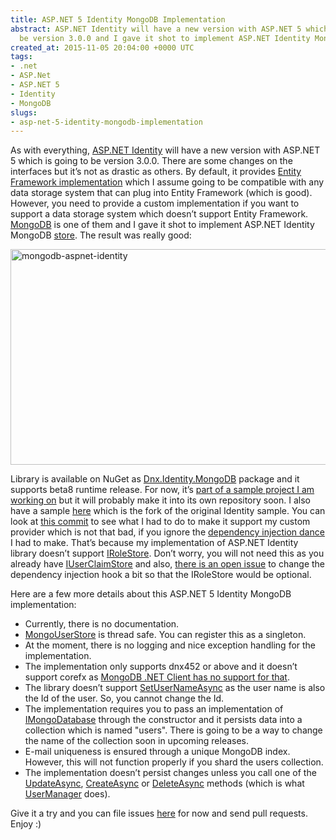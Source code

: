 ```yaml
---
title: ASP.NET 5 Identity MongoDB Implementation
abstract: ASP.NET Identity will have a new version with ASP.NET 5 which is going to
  be version 3.0.0 and I gave it shot to implement ASP.NET Identity MongoDB data store.
created_at: 2015-11-05 20:04:00 +0000 UTC
tags:
- .net
- ASP.Net
- ASP.NET 5
- Identity
- MongoDB
slugs:
- asp-net-5-identity-mongodb-implementation
---
```


<p>As with everything, <a href="https://github.com/aspnet/Identity">ASP.NET Identity</a> will have a new version with ASP.NET 5 which is going to be version 3.0.0. There are some changes on the interfaces but it’s not as drastic as others. By default, it provides <a href="https://github.com/aspnet/Identity/tree/dev/src/Microsoft.AspNet.Identity.EntityFramework">Entity Framework implementation</a> which I assume going to be compatible with any data storage system that can plug into Entity Framework (which is good). However, you need to provide a custom implementation if you want to support a data storage system which doesn’t support Entity Framework. <a href="https://www.mongodb.org/">MongoDB</a> is one of them and I gave it shot to implement ASP.NET Identity MongoDB <a href="https://github.com/aspnet/Identity/blob/dev/src/Microsoft.AspNet.Identity/IUserStore.cs">store</a>. The result was really good:</p> <p><a href="https://tugberkugurlu.blob.core.windows.net/bloggyimages/2bc3a21a-62db-4476-912c-941b1e69a5c7.png"><img title="mongodb-aspnet-identity" style="border-top: 0px; border-right: 0px; background-image: none; border-bottom: 0px; padding-top: 0px; padding-left: 0px; border-left: 0px; display: inline; padding-right: 0px" border="0" alt="mongodb-aspnet-identity" src="https://tugberkugurlu.blob.core.windows.net/bloggyimages/136b0131-cc31-4c8c-a472-959f3fd77b8b.png" width="644" height="345"></a></p> <p>Library is available on NuGet as <a title="https://www.nuget.org/packages/Dnx.Identity.MongoDB" href="https://www.nuget.org/packages/Dnx.Identity.MongoDB">Dnx.Identity.MongoDB</a> package and it supports beta8 runtime release. For now, it’s <a href="https://github.com/tugberkugurlu/ModernShopping/tree/master/Auth/src/Dnx.Identity.MongoDB">part of a sample project I am working on</a> but it will probably make it into its own repository soon. I also have a sample <a href="https://github.com/tugberkugurlu/Identity/tree/beta8-mongodb/samples/IdentitySample.Mvc">here</a> which is the fork of the original Identity sample. You can look at <a href="https://github.com/tugberkugurlu/Identity/commit/55dcc3e956a8152f74fb2a2503965f71f0124b7c">this commit</a> to see what I had to do to make it support my custom provider which is not that bad, if you ignore the <a href="https://github.com/tugberkugurlu/Identity/commit/55dcc3e956a8152f74fb2a2503965f71f0124b7c#diff-7">dependency injection dance</a> I had to make. That’s because my implementation of ASP.NET Identity library doesn’t support <a href="https://github.com/aspnet/Identity/blob/dev/src/Microsoft.AspNet.Identity/IRoleStore.cs">IRoleStore</a>. Don’t worry, you will not need this as you already have <a href="https://github.com/aspnet/Identity/blob/dev/src/Microsoft.AspNet.Identity/IUserClaimStore.cs">IUserClaimStore</a> and also, <a href="https://github.com/aspnet/Identity/issues/581">there is an open issue</a> to change the dependency injection hook a bit so that the IRoleStore would be optional.</p> <p>Here are a few more details about this ASP.NET 5 Identity MongoDB implementation:</p> <ul> <li>Currently, there is no documentation.</li> <li><a href="https://github.com/tugberkugurlu/ModernShopping/blob/97f7cfe51712de887899bfd582e624687c0d50d3/Auth/src/Dnx.Identity.MongoDB/MongoUserStore.cs">MongoUserStore</a> is thread safe. You can register this as a singleton.</li> <li>At the moment, there is no logging and nice exception handling for the implementation.</li> <li>The implementation only supports dnx452 or above and it doesn’t support corefx as <a href="https://github.com/mongodb/mongo-csharp-driver/pull/210">MongoDB .NET Client has no support for that</a>.</li> <li>The library doesn’t support <a href="https://github.com/aspnet/Identity/blob/89d116ae982561a311e3258256dd13e6d51d8242/src/Microsoft.AspNet.Identity/IUserStore.cs#L39">SetUserNameAsync</a> as the user name is also the Id of the user. So, you cannot change the Id.</li> <li>The implementation requires you to pass an implementation of <a href="https://github.com/tugberkugurlu/ModernShopping/blob/97f7cfe51712de887899bfd582e624687c0d50d3/Auth/src/Dnx.Identity.MongoDB/MongoUserStore.cs#L38">IMongoDatabase</a> through the constructor and it persists data into a collection which is named "users". There is going to be a way to change the name of the collection soon in upcoming releases.</li> <li>E-mail uniqueness is ensured through a unique MongoDB index. However, this will not function properly if you shard the users collection.</li> <li>The implementation doesn’t persist changes unless you call one of the <a href="https://github.com/aspnet/Identity/blob/89d116ae982561a311e3258256dd13e6d51d8242/src/Microsoft.AspNet.Identity/IUserStore.cs#L72">UpdateAsync</a>, <a href="https://github.com/aspnet/Identity/blob/89d116ae982561a311e3258256dd13e6d51d8242/src/Microsoft.AspNet.Identity/IUserStore.cs#L64">CreateAsync</a> or <a href="https://github.com/aspnet/Identity/blob/89d116ae982561a311e3258256dd13e6d51d8242/src/Microsoft.AspNet.Identity/IUserStore.cs#L80">DeleteAsync</a> methods (which is what <a href="https://github.com/aspnet/Identity/blob/89d116ae982561a311e3258256dd13e6d51d8242/src/Microsoft.AspNet.Identity/UserManager.cs">UserManager</a> does).</li></ul> <p>Give it a try and you can file issues <a href="https://github.com/tugberkugurlu/ModernShopping/issues">here</a> for now and send pull requests. Enjoy :)</p>  